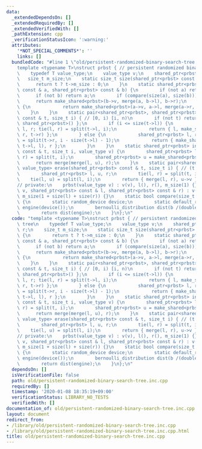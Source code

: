 ```yaml
---
data:
  _extendedDependsOn: []
  _extendedRequiredBy: []
  _extendedVerifiedWith: []
  _pathExtension: cpp
  _verificationStatusIcon: ':warning:'
  attributes:
    '*NOT_SPECIAL_COMMENTS*': ''
    links: []
  bundledCode: "#line 1 \"old/persistent-randomized-binary-search-tree.inc.cpp\"\n\
    template <typename T>\nstruct prbst { // persistent randomized binary search tree\n\
    \    typedef T value_type;\n    value_type v;\n    shared_ptr<prbst> l, r;\n \
    \   size_t m_size;\n    static size_t size(shared_ptr<prbst> const & t) {\n  \
    \      return t ? t->m_size : 0;\n    }\n    static shared_ptr<prbst> merge(shared_ptr<prbst>\
    \ const & a, shared_ptr<prbst> const & b) {\n        if (not a) return b;\n  \
    \      if (not b) return a;\n        if (compare(size(a), size(b))) {\n      \
    \      return make_shared<prbst>(b->v, merge(a, b->l), b->r);\n        } else\
    \ {\n            return make_shared<prbst>(a->v, a->l, merge(a->r, b));\n    \
    \    }\n    }\n    static pair<shared_ptr<prbst>, shared_ptr<prbst> > split(shared_ptr<prbst>\
    \ const & t, size_t i) { // [0, i) [i, n)\n        if (not t) return { shared_ptr<prbst>(),\
    \ shared_ptr<prbst>() };\n        if (i <= size(t->l)) {\n            shared_ptr<prbst>\
    \ l, r; tie(l, r) = split(t->l, i);\n            return { l, make_shared<prbst>(t->v,\
    \ r, t->r) };\n        } else {\n            shared_ptr<prbst> l, r; tie(l, r)\
    \ = split(t->r, i - size(t->l) - 1);\n            return { make_shared<prbst>(t->v,\
    \ t->l, l), r };\n        }\n    }\n    static shared_ptr<prbst> insert(shared_ptr<prbst>\
    \ const & t, size_t i, value_type v) {\n        shared_ptr<prbst> l, r; tie(l,\
    \ r) = split(t, i);\n        shared_ptr<prbst> u = make_shared<prbst>(v);\n  \
    \      return merge(merge(l, u), r);\n    }\n    static pair<shared_ptr<prbst>,\
    \ value_type> erase(shared_ptr<prbst> const & t, size_t i) { // (t \\ t_i, t_i)\n\
    \        shared_ptr<prbst> l, u, r;\n        tie(l, r) = split(t, i+1);\n    \
    \    tie(l, u) = split(l, i);\n        return { merge(l, r), u->v };\n    }\n\
    // private:\n    prbst(value_type v) : v(v), l(), r(), m_size(1) {}\n    prbst(value_type\
    \ v, shared_ptr<prbst> const & l, shared_ptr<prbst> const & r) : v(v), l(l), r(r),\
    \ m_size(1 + size(l) + size(r)) {}\n    static bool compare(size_t a, size_t b)\
    \ {\n        static random_device device;\n        static default_random_engine\
    \ engine(device());\n        bernoulli_distribution dist(b /(double) (a + b));\n\
    \        return dist(engine);\n    }\n};\n"
  code: "template <typename T>\nstruct prbst { // persistent randomized binary search\
    \ tree\n    typedef T value_type;\n    value_type v;\n    shared_ptr<prbst> l,\
    \ r;\n    size_t m_size;\n    static size_t size(shared_ptr<prbst> const & t)\
    \ {\n        return t ? t->m_size : 0;\n    }\n    static shared_ptr<prbst> merge(shared_ptr<prbst>\
    \ const & a, shared_ptr<prbst> const & b) {\n        if (not a) return b;\n  \
    \      if (not b) return a;\n        if (compare(size(a), size(b))) {\n      \
    \      return make_shared<prbst>(b->v, merge(a, b->l), b->r);\n        } else\
    \ {\n            return make_shared<prbst>(a->v, a->l, merge(a->r, b));\n    \
    \    }\n    }\n    static pair<shared_ptr<prbst>, shared_ptr<prbst> > split(shared_ptr<prbst>\
    \ const & t, size_t i) { // [0, i) [i, n)\n        if (not t) return { shared_ptr<prbst>(),\
    \ shared_ptr<prbst>() };\n        if (i <= size(t->l)) {\n            shared_ptr<prbst>\
    \ l, r; tie(l, r) = split(t->l, i);\n            return { l, make_shared<prbst>(t->v,\
    \ r, t->r) };\n        } else {\n            shared_ptr<prbst> l, r; tie(l, r)\
    \ = split(t->r, i - size(t->l) - 1);\n            return { make_shared<prbst>(t->v,\
    \ t->l, l), r };\n        }\n    }\n    static shared_ptr<prbst> insert(shared_ptr<prbst>\
    \ const & t, size_t i, value_type v) {\n        shared_ptr<prbst> l, r; tie(l,\
    \ r) = split(t, i);\n        shared_ptr<prbst> u = make_shared<prbst>(v);\n  \
    \      return merge(merge(l, u), r);\n    }\n    static pair<shared_ptr<prbst>,\
    \ value_type> erase(shared_ptr<prbst> const & t, size_t i) { // (t \\ t_i, t_i)\n\
    \        shared_ptr<prbst> l, u, r;\n        tie(l, r) = split(t, i+1);\n    \
    \    tie(l, u) = split(l, i);\n        return { merge(l, r), u->v };\n    }\n\
    // private:\n    prbst(value_type v) : v(v), l(), r(), m_size(1) {}\n    prbst(value_type\
    \ v, shared_ptr<prbst> const & l, shared_ptr<prbst> const & r) : v(v), l(l), r(r),\
    \ m_size(1 + size(l) + size(r)) {}\n    static bool compare(size_t a, size_t b)\
    \ {\n        static random_device device;\n        static default_random_engine\
    \ engine(device());\n        bernoulli_distribution dist(b /(double) (a + b));\n\
    \        return dist(engine);\n    }\n};\n"
  dependsOn: []
  isVerificationFile: false
  path: old/persistent-randomized-binary-search-tree.inc.cpp
  requiredBy: []
  timestamp: '2020-01-08 18:35:19+09:00'
  verificationStatus: LIBRARY_NO_TESTS
  verifiedWith: []
documentation_of: old/persistent-randomized-binary-search-tree.inc.cpp
layout: document
redirect_from:
- /library/old/persistent-randomized-binary-search-tree.inc.cpp
- /library/old/persistent-randomized-binary-search-tree.inc.cpp.html
title: old/persistent-randomized-binary-search-tree.inc.cpp
---
```

